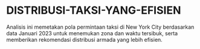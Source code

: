 # DISTRIBUSI-TAKSI-YANG-EFISIEN
Analisis ini memetakan pola permintaan taksi di New York City berdasarkan data Januari 2023 untuk menemukan zona dan waktu tersibuk, serta memberikan rekomendasi distribusi armada yang lebih efisien.
